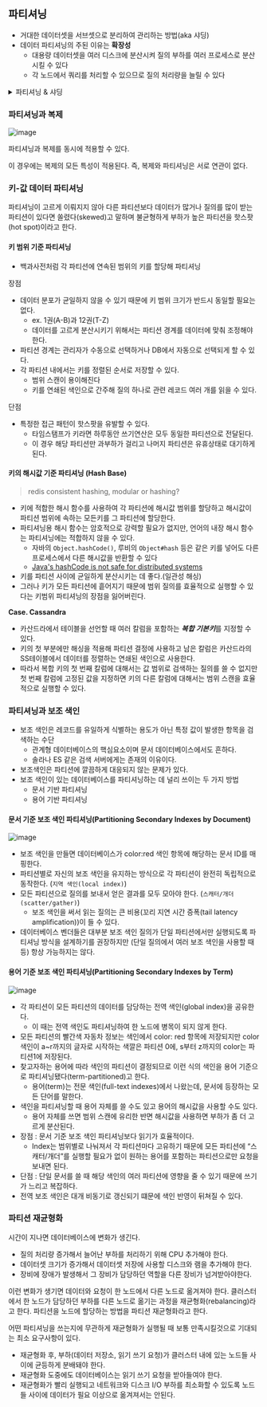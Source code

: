 ## 파티셔닝

- 거대한 데이터셋을 서브셋으로 분리하여 관리하는 방법(aka 샤딩)
- 데이터 파티셔닝의 주된 이유는 **확장성**
  - 대용량 데이터셋을 여러 디스크에 분산시켜 질의 부하를 여러 프로세스로 분산시킬 수 있다
  - 각 노드에서 쿼리를 처리할 수 있으므로 질의 처리량을 늘릴 수 있다

<details>
<summary>파티셔닝 & 샤딩</summary>

![image](https://github.com/rachel5004/23-11-DesigningDataIntensiveApplications/assets/75432228/699bebd3-a6f5-4b99-8467-334fd1bbf6b6)

- Partitioning    
  - 테이블에 데이터가 많아지면 인덱스(B-Tree)또한 커지게 되고 테이블에 읽기/쓰기가 있을 때 마다 인덱스에서 처리되는 시간도 늘어난다.
  - 이를 방지하기 위해 테이블을 적당한 크기로 쪼개는 작업을 수행한다.

![image](https://github.com/rachel5004/23-11-DesigningDataIntensiveApplications/assets/75432228/1363dd86-bbb4-4af7-9a4f-d484c0c330a7)

- Sharding
  - 네트워크 요청에 대한 부하를 각각의 서버로 분산시키기 위해 사용된다.

</details>


### 파티셔닝과 복제

![image](https://github.com/rachel5004/23-11-DesigningDataIntensiveApplications/assets/75432228/c2b68d30-ffcb-4c5d-9745-5b318ac5145f)

파티셔닝과 복제를 동시에 적용할 수 있다.

이 경우에는 복제의 모든 특성이 적용된다. 즉, 복제와 파티셔닝은 서로 연관이 없다.


### 키-값 데이터 파티셔닝

파티셔닝이 고르게 이뤄지지 않아 다른 파티션보다 데이터가 많거나 질의를 많이 받는 파티션이 있다면 쏠렸다(skewed)고 말하며 불균형하게 부하가 높은 파티션을 핫스팟(hot spot)이라고 한다.

#### 키 범위 기준 파티셔닝

- 백과사전처럼 각 파티션에 연속된 범위의 키를 할당해 파티셔닝

장점

- 데이터 분포가 균일하지 않을 수 있기 때문에 키 범위 크기가 반드시 동일할 필요는 없다.
  - ex. 1권(A-B)과 12권(T-Z)
  - 데이터를 고르게 분산시키기 위해서는 파티션 경계를 데이터에 맞춰 조정해야 한다. 
- 파티션 경계는 관리자가 수동으로 선택하거나 DB에서 자동으로 선택되게 할 수 있다. 
- 각 파티션 내에서는 키를 정렬된 순서로 저장할 수 있다. 
  - 범위 스캔이 용이해진다
  - 키를 연쇄된 색인으로 간주해 질의 하나로 관련 레코드 여러 개를 읽을 수 있다.


단점

- 특정한 접근 패턴이 핫스팟을 유발할 수 있다.
  - 타임스탬프가 키라면 하루동안 쓰기연산은 모두 동일한 파티션으로 전달된다.
  - 이 경우 해당 파티션만 과부하가 걸리고 나머지 파티션은 유휴상태로 대기하게 된다.


#### 키의 해시값 기준 파티셔닝 (Hash Base)

> redis consistent hashing, modular or hashing?

- 키에 적합한 해시 함수를 사용하여 각 파티션에 해시값 범위를 할당하고 해시값이 파티션 범위에 속하는 모든키를 그 파티션에 할당한다.
- 파티셔닝용 해시 함수는 암호적으로 강력할 필요가 없지만, 언어의 내장 해시 함수는 파티셔닝에는 적합하지 않을 수 있다.
  - 자바의 `Object.hashCode()`, 루비의 `Object#hash` 등은 같은 키를 넣어도 다른 프로세스에서 다른 해시값을 반환할 수 있다
  - [Java's hashCode is not safe for distributed systems](https://martin.kleppmann.com/2012/06/18/java-hashcode-unsafe-for-distributed-systems.html)
- 키를 파티션 사이에 균일하게 분산시키는 데 좋다.(일관성 해싱)
- 그러나 키가 모든 파티션에 흩어지기 때문에 범위 질의를 효율적으로 실행할 수 있다는 키범위 파티셔닝의 장점을 잃어버린다.

**Case. Cassandra**


- 카산드라에서 테이블을 선언할 때 여러 칼럼을 포함하는 ***복합 기본키***를 지정할 수 있다.
- 키의 첫 부분에만 해싱을 적용해 파티션 결정에 사용하고 남은 칼럼은 카산드라의 SS테이블에서 데이터를 정렬하는 연쇄된 색인으로 사용한다.
- 따라서 복합 키의 첫 번째 칼럼에 대해서는 값 범위로 검색하는 질의를 쓸 수 없지만 첫 번째 칼럼에 고정된 값을 지정하면 키의 다른 칼럼에 대해서는 범위 스캔을 효율적으로 실행할 수 있다.

### 파티셔닝과 보조 색인

- 보조 색인은 레코드를 유일하게 식별하는 용도가 아닌 특정 값이 발생한 항목을 검색하는 수단
  - 관계형 데이터베이스의 핵심요소이며 문서 데이터베이스에서도 흔하다.
  - 솔라나 ES 같은 검색 서버에게는 존재의 이유이다.
- 보조색인은 파티션에 깔끔하게 대응되지 않는 문제가 있다.
- 보조 색인이 있는 데이터베이스를 파티셔닝하는 데 널리 쓰이는 두 가지 방법
  - 문서 기반 파티셔닝
  - 용어 기반 파티셔닝
 

#### 문서 기준 보조 색인 파티셔닝(Partitioning Secondary Indexes by Document)

![image](https://github.com/rachel5004/23-11-DesigningDataIntensiveApplications/assets/75432228/812b11f3-9701-4191-b759-3954334c4681)


- 보조 색인을 만들면 데이터베이스가 color:red 색인 항목에 해당하는 문서 ID를 매핑한다.
- 파티션별로 자신의 보조 색인을 유지하는 방식으로 각 파티션이 완전히 독립적으로 동작한다. (`지역 색인(local index)`)
- 모든 파티션으로 질의를 보내서 얻은 결과를 모두 모아야 한다. (`스캐터/개더(scatter/gather)`)
  - 보조 색인을 써서 읽는 질의는 큰 비용(꼬리 지연 시간 증폭(tail latency amplification))이 들 수 있다.
- 데이터베이스 벤더들은 대부분 보조 색인 질의가 단일 파티션에서만 실행되도록 파티셔닝 방식을 설계하기를 권장하지만 (단일 질의에서 여러 보조 색인을 사용할 때 등) 항상 가능하지는 않다.

#### 용어 기준 보조 색인 파티셔닝(Partitioning Secondary Indexes by Term)

![image](https://github.com/rachel5004/23-11-DesigningDataIntensiveApplications/assets/75432228/6ee64d9c-7de7-4d55-959b-1cf00c15c440)

- 각 파티션이 모든 파티션의 데이터를 담당하는 전역 색인(global index)을 공유한다.
  - 이 때는 전역 색인도 파티셔닝하여 한 노드에 병목이 되지 않게 한다.
- 모든 파티션의 빨간색 자동차 정보는 색인에서 color: red 항목에 저장되지만 color 색인이 a~r까지의 글자로 시작하는 색깔은 파티션 0에, s부터 z까지의 color는 파티션1에 저장된다.
- 찾고자하는 용어에 따라 색인의 파티션이 결정되므로 이런 식의 색인을 용어 기준으로 파티셔닝됐다(term-partitioned)고 한다.
  - 용어(term)는 전문 색인(full-text indexes)에서 나왔는데, 문서에 등장하는 모든 단어를 말한다.
- 색인을 파티셔닝할 때 용어 자체를 쓸 수도 있고 용어의 해시값을 사용할 수도 있다.
  - 용어 자체를 쓰면 범위 스캔에 유리한 반면 해시값을 사용하면 부하가 좀 더 고르게 분산된다.
- 장점 : 문서 기준 보조 색인 파티셔닝보다 읽기가 효율적이다.
  - Index는 범위별로 나눠져서 각 파티션마다 고유하기 때문에 모든 파티션에 “스캐터/개더”를 실행할 필요가 없이 원하는 용어를 포함하는 파티션으로만 요청을 보내면 된다.
- 단점 : 단일 문서를 쓸 때 해당 색인의 여러 파티션에 영향을 줄 수 있기 때문에 쓰기가 느리고 복잡하다.
- 전역 보조 색인은 대개 비동기로 갱신되기 떄문에 색인 반영이 뒤쳐질 수 있다.

### 파티션 재균형화


시간이 지나면 데이터베이스에 변화가 생긴다.

- 질의 처리량 증가해서 늘어난 부하를 처리하기 위해 CPU 추가해야 한다.
- 데이터셋 크기가 증가해서 데이터셋 저장에 사용할 디스크와 램을 추가해야 한다.
- 장비에 장애가 발생해서 그 장비가 담당하던 역할을 다른 장비가 넘겨받아야한다.

이런 변화가 생기면 데이터와 요청이 한 노드에서 다른 노드로 옮겨져야 한다. 클러스터에서 한 노드가 담당하던 부하를 다른 노드로 옮기는 과정을 재균형화(rebalancing)라고 한다. 파티션을 노드에 할당하는 방법을 파티션 재균형화라고 한다.

어떤 파티셔닝을 쓰는지에 무관하게 재균형화가 실행될 때 보통 만족시킬것으로 기대되는 최소 요구사항이 있다.

- 재균형화 후, 부하(데이터 저장소, 읽기 쓰기 요청)가 클러스터 내에 있는 노드들 사이에 균등하게 분배돼야 한다.
- 재균형화 도중에도 데이터베이스는 읽기 쓰기 요청을 받아들여야 한다.
- 재균형화가 빨리 실행되고 네트워크와 디스크 I/O 부하를 최소화할 수 있도록 노드들 사이에 데이터가 필요 이상으로 옮겨져서는 안된다.

